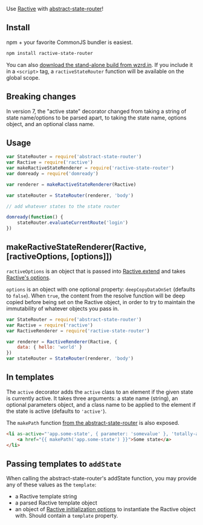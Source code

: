 Use [Ractive](http://www.ractivejs.org/) with [abstract-state-router](https://github.com/TehShrike/abstract-state-router)!

## Install

npm + your favorite CommonJS bundler is easiest.

```sh
npm install ractive-state-router
```

You can also [download the stand-alone build from wzrd.in](https://wzrd.in/standalone/ractive-state-router@latest).  If you include it in a `<script>` tag, a `ractiveStateRouter` function will be available on the global scope.

## Breaking changes

In version 7, the "active state" decorator changed from taking a string of state name/options to be parsed apart, to taking the state name, options object, and an optional class name.

## Usage

```js
var StateRouter = require('abstract-state-router')
var Ractive = require('ractive')
var makeRactiveStateRenderer = require('ractive-state-router')
var domready = require('domready')

var renderer = makeRactiveStateRenderer(Ractive)

var stateRouter = StateRouter(renderer, 'body')

// add whatever states to the state router

domready(function() {
	stateRouter.evaluateCurrentRoute('login')
})
```

## makeRactiveStateRenderer(Ractive, [ractiveOptions, [options]])

`ractiveOptions` is an object that is passed into [Ractive.extend](http://docs.ractivejs.org/latest/ractive-extend) and takes [Ractive's options](http://docs.ractivejs.org/latest/options).

`options` is an object with one optional property: `deepCopyDataOnSet` (defaults to `false`).  When `true`, the content from the resolve function will be deep copied before being set on the Ractive object, in order to try to maintain the immutability of whatever objects you pass in.

```js
var StateRouter = require('abstract-state-router')
var Ractive = require('ractive')
var RactiveRenderer = require('ractive-state-router')

var renderer = RactiveRenderer(Ractive, {
	data: { hello: 'world' }
})
var stateRouter = StateRouter(renderer, 'body')
```

## In templates

The `active` decorator adds the `active` class to an element if the given state is currently active.  It takes three arguments: a state name (string), an optional parameters object, and a class name to be applied to the element if the state is active (defaults to `'active'`).

The `makePath` function [from the abstract-state-router](https://github.com/TehShrike/abstract-state-router#stateroutermakepathstatename-stateparameters-options) is also exposed.

```html
<li as-active="'app.some-state', { parameter: 'somevalue' }, 'totally-active">
	<a href="{{ makePath('app.some-state') }}">Some state</a>
</li>
```

## Passing templates to `addState`

When calling the abstract-state-router's addState function, you may provide any of these values as the `template`:

- a Ractive template string
- a parsed Ractive template object
- an object of [Ractive initialization options](http://docs.ractivejs.org/latest/options) to instantiate the Ractive object with.  Should contain a `template` property.
